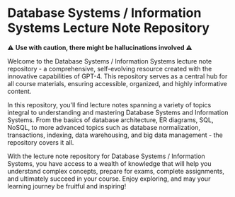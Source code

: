 # Database Systems / Information Systems Lecture Note Repository


⚠️ **Use with caution, there might be hallucinations involved ⚠️**

Welcome to the Database Systems / Information Systems lecture note repository - a comprehensive, self-evolving resource created with the innovative capabilities of GPT-4. This repository serves as a central hub for all course materials, ensuring accessible, organized, and highly informative content.

In this repository, you'll find lecture notes spanning a variety of topics integral to understanding and mastering Database Systems and Information Systems. From the basics of database architecture, ER diagrams, SQL, NoSQL, to more advanced topics such as database normalization, transactions, indexing, data warehousing, and big data management - the repository covers it all.

With the lecture note repository for Database Systems / Information Systems, you have access to a wealth of knowledge that will help you understand complex concepts, prepare for exams, complete assignments, and ultimately succeed in your course. Enjoy exploring, and may your learning journey be fruitful and inspiring!


